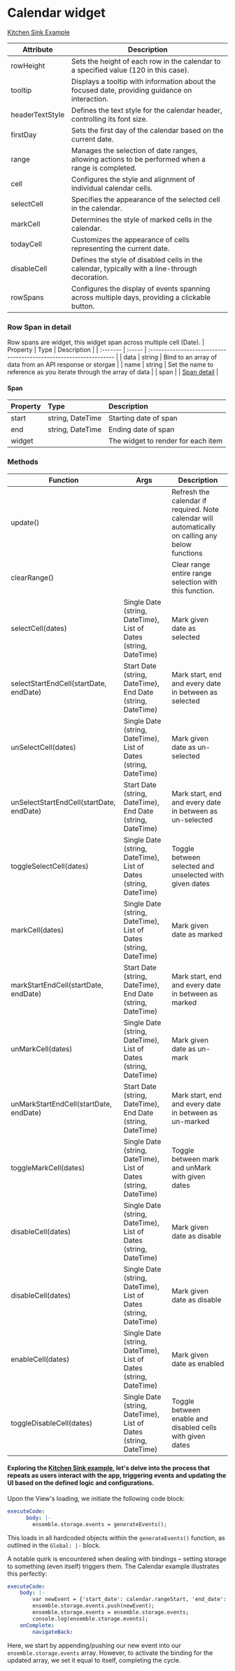 # Calendar widget

[Kitchen Sink Example](https://studio.ensembleui.com/app/e24402cb-75e2-404c-866c-29e6c3dd7992/screen/4aAgiwyVyucOAilPNy0s)

| Attribute          | Description                                                                                   |
|--------------------|-----------------------------------------------------------------------------------------------|
| rowHeight          | Sets the height of each row in the calendar to a specified value (120 in this case).          |
| tooltip            | Displays a tooltip with information about the focused date, providing guidance on interaction.|
| headerTextStyle    | Defines the text style for the calendar header, controlling its font size.                    |
| firstDay           | Sets the first day of the calendar based on the current date.                                  |
| range              | Manages the selection of date ranges, allowing actions to be performed when a range is completed.|
| cell               | Configures the style and alignment of individual calendar cells.                               |
| selectCell         | Specifies the appearance of the selected cell in the calendar.                                 |
| markCell           | Determines the style of marked cells in the calendar.                                          |
| todayCell          | Customizes the appearance of cells representing the current date.                              |
| disableCell        | Defines the style of disabled cells in the calendar, typically with a line-through decoration.|
| rowSpans           | Configures the display of events spanning across multiple days, providing a clickable button.  |


### Row Span in detail

Row spans are widget, this widget span across multiple cell (Date). 
| Property | Type   | Description                                                        |
| :------- | :----- | :----------------------------------------------------------------- |
| data | string | Bind to an array of data from an API response or storgae |
| name | string | Set the name to reference as you iterate through the array of data |
| span | | [Span detail](#Span) |

#### Span
| Property | Type   | Description                                                        |
| :------- | :----- | :----------------------------------------------------------------- |
| start | string, DateTime | Starting date of span |
| end | string, DateTime | Ending date of span |
| widget | | The widget to render for each item |


### Methods 
| Function | Args |  Description | 
| ---| ---| --- |
|update() | | Refresh the calendar if required. Note calendar will automatically on calling any below functions |
| clearRange() |  | Clear range entire range selection with this function. |
|selectCell(dates) | Single Date (string, DateTime), List of Dates (string, DateTime) | Mark given date as selected |
|selectStartEndCell(startDate, endDate) | Start Date (string, DateTime), End Date (string, DateTime) | Mark start, end and every date in between as selected|
|unSelectCell(dates) | Single Date (string, DateTime), List of Dates (string, DateTime) | Mark given date as un-selected |
|unSelectStartEndCell(startDate, endDate) | Start Date (string, DateTime), End Date (string, DateTime) | Mark start, end and every date in between as un-selected|
|toggleSelectCell(dates)| Single Date (string, DateTime), List of Dates (string, DateTime)  | Toggle between selected and unselected with given dates
|markCell(dates) | Single Date (string, DateTime), List of Dates (string, DateTime) | Mark given date as marked |
|markStartEndCell(startDate, endDate) | Start Date (string, DateTime), End Date (string, DateTime) | Mark start, end and every date in between as marked|
|unMarkCell(dates) | Single Date (string, DateTime), List of Dates (string, DateTime) | Mark given date as un-mark |
|unMarkStartEndCell(startDate, endDate) | Start Date (string, DateTime), End Date (string, DateTime) | Mark start, end and every date in between as un-marked|
|toggleMarkCell(dates)| Single Date (string, DateTime), List of Dates (string, DateTime)  | Toggle between mark and unMark with given dates
|disableCell(dates) | Single Date (string, DateTime), List of Dates (string, DateTime) | Mark given date as disable |
|disableCell(dates) | Single Date (string, DateTime), List of Dates (string, DateTime) | Mark given date as disable |
|enableCell(dates) | Single Date (string, DateTime), List of Dates (string, DateTime) | Mark given date as enabled |
|toggleDisableCell(dates) | Single Date (string, DateTime), List of Dates (string, DateTime) | Toggle between enable and disabled cells with given dates |

#### Exploring the [Kitchen Sink example](https://studio.ensembleui.com/app/e24402cb-75e2-404c-866c-29e6c3dd7992/screen/4aAgiwyVyucOAilPNy0s), let's delve into the process that repeats as users interact with the app, triggering events and updating the UI based on the defined logic and configurations.

Upon the View's loading, we initiate the following code block:
```yaml
executeCode:
      body: |-
        ensemble.storage.events = generateEvents();
```
This loads in all hardcoded objects  within the `generateEvents()` function, as outlined in the `Global: |-` block.

A notable quirk is encountered when dealing with bindings – setting storage to something (even itself) triggers them. The Calendar example illustrates this perfectly:
```yaml
executeCode:
    body: |-
        var newEvent = {'start_date': calendar.rangeStart, 'end_date': calendar.rangeEnd, 'title': nameInput.value, 'detail': descInput.value}; 
        ensemble.storage.events.push(newEvent);
        ensemble.storage.events = ensemble.storage.events;
        console.log(ensemble.storage.events);
    onComplete:
        navigateBack:
```
Here, we start by appending/pushing our new event into our `ensemble.storage.events` array. However, to activate the binding for the updated array, we set it equal to itself, completing the cycle.